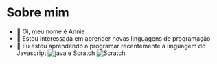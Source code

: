 # Sobre mim
- 👋 Oi, meu nome é Annie
- 👀 Estou interessada em aprender novas linguagens de programação
- 🌱 Eu estou aprendendo a programar recentemente a linguagem do Javascript ![java](https://img.shields.io/badge/JavaScript-323330?style=for-the-badge&logo=javascript&logoColor=F7DF1E) e Scratch
![Scratch](https://img.shields.io/badge/Scratch-4D97FF?style=for-the-badge&logo=Scratch&logoColor=white)

<!---
annieuiui/annieuiui is a ✨ special ✨ repository because its `README.md` (this file) appears on your GitHub profile.
You can click the Preview link to take a look at your changes.
--->
